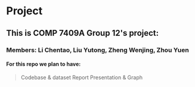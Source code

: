 # Project

## This is COMP 7409A Group 12's project:
### Members: Li Chentao, Liu Yutong, Zheng Wenjing, Zhou Yuen

#### For this repo we plan to have:

>Codebase & dataset
>Report
>Presentation & Graph
